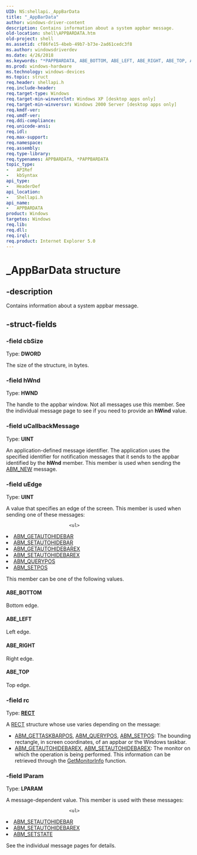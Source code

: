 ```yaml
---
UID: NS:shellapi._AppBarData
title: "_AppBarData"
author: windows-driver-content
description: Contains information about a system appbar message.
old-location: shell\APPBARDATA.htm
old-project: shell
ms.assetid: cf86fe15-4beb-49b7-b73e-2ad61cedc3f8
ms.author: windowsdriverdev
ms.date: 4/26/2018
ms.keywords: "*PAPPBARDATA, ABE_BOTTOM, ABE_LEFT, ABE_RIGHT, ABE_TOP, APPBARDATA, APPBARDATA structure [Windows Shell], PAPPBARDATA, PAPPBARDATA structure pointer [Windows Shell], _AppBarData, _win32_APPBARDATA, shell.APPBARDATA, shellapi/APPBARDATA, shellapi/PAPPBARDATA"
ms.prod: windows-hardware
ms.technology: windows-devices
ms.topic: struct
req.header: shellapi.h
req.include-header: 
req.target-type: Windows
req.target-min-winverclnt: Windows XP [desktop apps only]
req.target-min-winversvr: Windows 2000 Server [desktop apps only]
req.kmdf-ver: 
req.umdf-ver: 
req.ddi-compliance: 
req.unicode-ansi: 
req.idl: 
req.max-support: 
req.namespace: 
req.assembly: 
req.type-library: 
req.typenames: APPBARDATA, *PAPPBARDATA
topic_type:
-	APIRef
-	kbSyntax
api_type:
-	HeaderDef
api_location:
-	Shellapi.h
api_name:
-	APPBARDATA
product: Windows
targetos: Windows
req.lib: 
req.dll: 
req.irql: 
req.product: Internet Explorer 5.0
---
```


# _AppBarData structure


## -description


Contains information about a system appbar message.


## -struct-fields




### -field cbSize

Type: <b>DWORD</b>

The size of the structure, in bytes.


### -field hWnd

Type: <b>HWND</b>

The handle to the appbar window. Not all messages use this member. See the individual message page to see if you need to provide an <b>hWind</b> value.


### -field uCallbackMessage

Type: <b>UINT</b>

An application-defined message identifier. The application uses the specified identifier for notification messages that it sends to the appbar identified by the <b>hWnd</b> member. This member is used when sending the <a href="https://msdn.microsoft.com/1da9db13-6fdc-44b3-9985-de32d572675a">ABM_NEW</a> message.


### -field uEdge

Type: <b>UINT</b>

A value that specifies an edge of the screen. This member is used when sending one of these messages:
                        
                            <ul>
<li>
<a href="https://msdn.microsoft.com/545dd1d9-8cbb-4ff3-b871-4908ecac56db">ABM_GETAUTOHIDEBAR</a>
</li>
<li>
<a href="https://msdn.microsoft.com/0cbd6c9c-e83f-41f8-91ed-81afaa24f524">ABM_SETAUTOHIDEBAR</a>
</li>
<li>
<a href="https://msdn.microsoft.com/538EA230-06DF-4441-A6AA-9DD613521BE1">ABM_GETAUTOHIDEBAREX</a>
</li>
<li>
<a href="https://msdn.microsoft.com/C437727C-3FF6-4598-9D81-A39FCC2EF1C4">ABM_SETAUTOHIDEBAREX</a>
</li>
<li>
<a href="https://msdn.microsoft.com/061a30fb-a68a-464e-ad8c-0bda672b57d9">ABM_QUERYPOS</a>
</li>
<li>
<a href="https://msdn.microsoft.com/b3c56278-b9a2-4e08-bf98-7b3e4c8bd082">ABM_SETPOS</a>
</li>
</ul>


This member can be one of the following values.



#### ABE_BOTTOM

Bottom edge.



#### ABE_LEFT

Left edge.



#### ABE_RIGHT

Right edge.



#### ABE_TOP

Top edge.


### -field rc

Type: <b><a href="https://msdn.microsoft.com/library/windows/hardware/ff569234">RECT</a></b>

A <a href="https://msdn.microsoft.com/library/windows/hardware/ff569234">RECT</a> structure whose use varies depending on the message:
                    
                        

<ul>
<li>
<a href="https://msdn.microsoft.com/8072bb2d-05e6-4baa-a7f4-1377b94fdd45">ABM_GETTASKBARPOS</a>, <a href="https://msdn.microsoft.com/061a30fb-a68a-464e-ad8c-0bda672b57d9">ABM_QUERYPOS</a>, <a href="https://msdn.microsoft.com/b3c56278-b9a2-4e08-bf98-7b3e4c8bd082">ABM_SETPOS</a>: The bounding rectangle, in screen coordinates, of an appbar or the Windows taskbar.</li>
<li>
<a href="https://msdn.microsoft.com/538EA230-06DF-4441-A6AA-9DD613521BE1">ABM_GETAUTOHIDEBAREX</a>, <a href="https://msdn.microsoft.com/C437727C-3FF6-4598-9D81-A39FCC2EF1C4">ABM_SETAUTOHIDEBAREX</a>: The monitor on which the operation is being performed. This information can be retrieved through the <a href="https://msdn.microsoft.com/025a89c2-4bbd-4c8b-8367-3735fb5b872a">GetMonitorInfo</a> function.</li>
</ul>

### -field lParam

Type: <b>LPARAM</b>

A message-dependent value. This member is used with these messages:
                        
                            <ul>
<li>
<a href="https://msdn.microsoft.com/0cbd6c9c-e83f-41f8-91ed-81afaa24f524">ABM_SETAUTOHIDEBAR</a>
</li>
<li>
<a href="https://msdn.microsoft.com/C437727C-3FF6-4598-9D81-A39FCC2EF1C4">ABM_SETAUTOHIDEBAREX</a>
</li>
<li>
<a href="https://msdn.microsoft.com/a60e156d-19ef-49b9-83fc-138d1a2169f2">ABM_SETSTATE</a>
</li>
</ul>


See the individual message pages for details.

